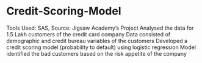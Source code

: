 # Credit-Scoring-Model
Tools Used: SAS, Source: Jigsaw Academy’s Project Analysed the data for 1.5 Lakh customers of the credit card company Data consisted of demographic and credit bureau variables of the customers Developed a credit scoring model (probability to default) using logistic regression Model identified the bad customers based on the risk appetite of the company
